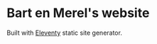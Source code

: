 # Bart en Merel's website

Built with [Eleventy](https://github.com/11ty/eleventy) static site generator. 
